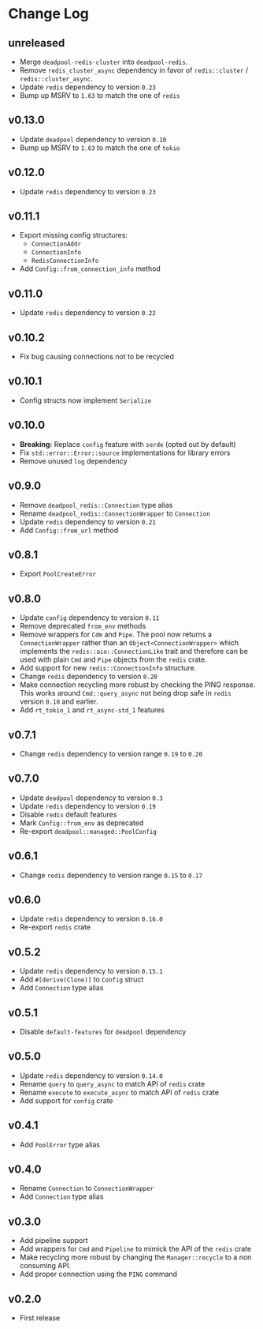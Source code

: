 # Change Log

## unreleased

- Merge `deadpool-redis-cluster` into `deadpool-redis`.
- Remove `redis_cluster_async` dependency in favor of `redis::cluster` / `redis::cluster_async`.
- Update `redis` dependency to version `0.23`
- Bump up MSRV to `1.63` to match the one of `redis`

## v0.13.0

* Update `deadpool` dependency to version `0.10`
* Bump up MSRV to `1.63` to match the one of `tokio`

## v0.12.0

- Update `redis` dependency to version `0.23`

## v0.11.1

- Export missing config structures:
  - `ConnectionAddr`
  - `ConnectionInfo`
  - `RedisConnectionInfo`
- Add `Config::from_connection_info` method

## v0.11.0

- Update `redis` dependency to version `0.22`

## v0.10.2

- Fix bug causing connections not to be recycled

## v0.10.1

- Config structs now implement `Serialize`

## v0.10.0

- **Breaking:** Replace `config` feature with `serde` (opted out by default)
- Fix `std::error::Error::source` implementations for library errors
- Remove unused `log` dependency

## v0.9.0

- Remove `deadpool_redis::Connection` type alias
- Rename `deadpool_redis::ConnectionWrapper` to `Connection`
- Update `redis` dependency to version `0.21`
- Add `Config::from_url` method

## v0.8.1

- Export `PoolCreateError`

## v0.8.0

- Update `config` dependency to version `0.11`
- Remove deprecated `from_env` methods
- Remove wrappers for `Cdm` and `Pipe`. The pool now returns a
  `ConnectionWrapper` rather than an `Object<ConnectionWrapper>` which
  implements the `redis::aio::ConnectionLike` trait and therefore can
  be used with plain `Cmd` and `Pipe` objects from the `redis` crate.
- Add support for new `redis::ConnectionInfo` structure.
- Change `redis` dependency to version `0.20`
- Make connection recycling more robust by checking the PING
  response. This works around `Cmd::query_async` not being drop
  safe in `redis` version `0.10` and earlier.
- Add `rt_tokio_1` and `rt_async-std_1` features

## v0.7.1

- Change `redis` dependency to version range `0.19` to `0.20`

## v0.7.0

- Update `deadpool` dependency to version `0.3`
- Update `redis` dependency to version `0.19`
- Disable `redis` default features
- Mark `Config::from_env` as deprecated
- Re-export `deadpool::managed::PoolConfig`

## v0.6.1

- Change `redis` dependency to version range `0.15` to `0.17`

## v0.6.0

- Update `redis` dependency to version `0.16.0`
- Re-export `redis` crate

## v0.5.2

- Update `redis` dependency to version `0.15.1`
- Add `#[derive(Clone)]` to `Config` struct
- Add `Connection` type alias

## v0.5.1

- Disable `default-features` for `deadpool` dependency

## v0.5.0

- Update `redis` dependency to version `0.14.0`
- Rename `query` to `query_async` to match API of `redis` crate
- Rename `execute` to `execute_async` to match API of `redis` crate
- Add support for `config` crate

## v0.4.1

- Add `PoolError` type alias

## v0.4.0

- Rename `Connection` to `ConnectionWrapper`
- Add `Connection` type alias

## v0.3.0

- Add pipeline support
- Add wrappers for `Cmd` and `Pipeline` to mimick the API of the `redis` crate
- Make recycling more robust by changing the `Manager::recycle` to a non
  consuming API.
- Add proper connection using the `PING` command

## v0.2.0

- First release
